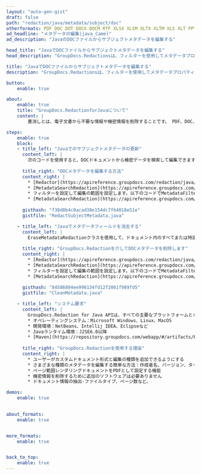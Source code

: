 ```yaml
---
layout: "auto-gen-gist"
draft: false
path: "redaction/java/metadata/subject/doc"
otherformats: PDF DOC DOT DOCX DOCM RTF XLSX XLSM XLTX XLTM XLS XLT PPTX PPT PPSX POT PPS PPTM 
ad_headline: "メタデータの編集|java_Camel"
ad_description: "JavaのDOCファイルからサブジェクトメタデータを編集する"

head_title: "JavaでDOCファイルからサブジェクトメタデータを編集する"
head_description: "GroupDocs.Redactionsは、フィルターを使用してメタデータプロパティを検索および置換/削除できる柔軟なAPIを提供します."

title: "JavaでDOCファイルからサブジェクトメタデータを編集する"
description: "GroupDocs.Redactionsは、フィルターを使用してメタデータプロパティを検索および置換/削除できる柔軟なAPIを提供します."

button:
    enable: true

about:
    enable: true
    title: "GroupDocs.RedactionforJavaについて"
    content: |
        墨消しとは、電子文書から不要な情報や機密情報を削除することです。 PDF、DOC、DOCX、PPT、PPTX、XLS、XLSXなどを含むすべてのファイル形式には、いくつかのメタデータプロパティがあります。これらのプロパティには、作成者名、カテゴリ、会社名、コメント、作成時間、最終更新日などが含まれます。不要なメタデータフィールドを完全に削除する必要がある場合や、値を更新したい場合があります。さまざまなツールや手法を使用して表示できるファイルに関連付けられた隠しデータもいくつかあります。このデータに誰もアクセスしたくない場合が多くあります。 GroupDocs.Redaction APIを使用すると、これらのメタデータプロパティのいずれかにメタデータ編集を適用できます。必要なメタデータをフィルタリングすることで、それらを変更または削除できます。このガイドでは、JavaのDOCメタデータからサブジェクト名を編集する方法について説明します。

steps:
    enable: true
    block:
    - title_left: "Javaでのサブジェクトメタデータの更新"
      content_left: |
        次のコードを使用すると、DOCドキュメントから機密データを検索して編集できます。フィルタを設定することで、編集の範囲を設定できます。 MetadataFilter.Subjectに。 「Subject」プロパティを除くすべてのメタデータアイテムで、正規表現の一致が取り消されたままになります。
        
      title_right: "DOCメタデータを編集する方法"
      content_right: |
        * [Redactor](https://apireference.groupdocs.com/redaction/java/com.groupdocs.redaction/Redactor)クラスのインスタンスを作成し、DOCファイルをアップロードします
        * [MetadataSearchRedaction](https://apireference.groupdocs.com/redaction/java/com.groupdocs.redaction.redactions/MetadataSearchRedaction)クラスのインスタンスを作成して、ドキュメントのメタデータから機密データを検索して置換します
        * フィルターを設定して編集の範囲を設定します。以下のコードでMetadataFilters.Subjectを使用します 
        * [MetadataSearchRedaction](https://apireference.groupdocs.com/redaction/java/com.groupdocs.redaction.redactions/MetadataSearchRedaction)のオブジェクトを使用してsaveメソッドを呼び出します
        
      gisthash: "f38d8b4c0acad38e154dc7f64018e51e"
      gistfile: "RedactSubjectMetadata.java"

    - title_left: "Javaでメタデータフィールドを消去する"
      content_left: |
        EraseMetadataRedactionクラスを使用して、ドキュメント内のすべてまたは特定のメタデータを空の（空白または最小の）値に置き換えることができます。次のコードは、DOCドキュメントからメタデータプロパティをフィルタリングして削除する方法を示しています。次の例では、ドキュメントのすべてのプロパティが空白になっています。
        
      title_right: "GroupDocs.Redactionを介してDOCメタデータを削除します"
      content_right: |
        * [Redactor](https://apireference.groupdocs.com/redaction/java/com.groupdocs.redaction/Redactor)クラスのインスタンスを作成し、DOCファイルをアップロードします
        * [MetadataSearchRedaction](https://apireference.groupdocs.com/redaction/java/com.groupdocs.redaction.redactions/MetadataSearchRedaction)クラスのインスタンスを作成して、ドキュメントのメタデータを削除します
        * フィルターを設定して編集の範囲を設定します。以下のコードでMetadataFilter.AllをMetadataFilter.Subjectに置き換えます
        * [MetadataSearchRedaction](https://apireference.groupdocs.com/redaction/java/com.groupdocs.redaction.redactions/MetadataSearchRedaction)のオブジェクトを使用してsaveメソッドを呼び出します
        
      gisthash: "84586804ee996134fd12f2061f989fd5"
      gistfile: "CleanMetadata.java"

    - title_left: "システム要求"
      content_left: |
        GroupDocs.Redaction for Java APIは、すべての主要なプラットフォームとオペレーティングシステムでサポートされています。完全なシステム要件ガイドについては、[システム要件](https://docs.groupdocs.com/redaction/java/system-requirements)にアクセスしてください。以下のコードを実行する前に、システムに次の前提条件がインストールされていることを確認してください。 ：
        * オペレーティングシステム：Microsoft Windows、Linux、MacOS
        * 開発環境：NetBeans、Intellij IDEA、Eclipseなど
        * Javaランタイム環境：J2SE6.0以降
        * [Maven](https://repository.groupdocs.com/webapp/#/artifacts/browse/tree/General/repo/com/groupdocs/groupdocs-redaction)から最新バージョンのGroupDocs.RedactionforJavaを入手してください。
        
      title_right: "GroupDocs.Redactionを使用する理由"
      content_right: |
        * ユーザーがカスタムドキュメント形式と編集の種類を追加できるようにする
        * さまざまな種類のメタデータを編集する簡単な方法：作成者名、バージョン、タイトル、件名、説明など
        * ページ範囲レンダリングドキュメントをPDFとして設定する機能
        * 機密情報を削除するために追加のソフトウェアは必要ありません
        * ドキュメント情報の抽出-ファイルタイプ、ページ数など。

demos:
    enable: true
        

about_formats:
    enable: true


more_formats:
    enable: true


back_to_top:
    enable: true
---
```

